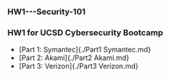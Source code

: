 ### HW1---Security-101
### HW1 for UCSD Cybersecurity Bootcamp
* [Part 1: Symantec]{./Part1 Symantec.md}
* [Part 2: Akami]{./Part2 Akami.md}
* [Part 3: Verizon]{./Part3 Verizon.md}
